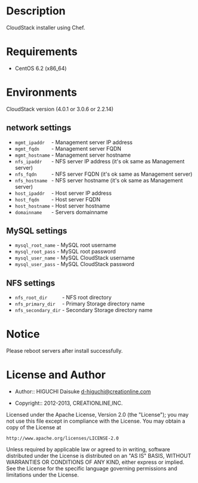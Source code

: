 Description
===========

CloudStack installer using Chef.

Requirements
============

* CentOS 6.2 (x86\_64)

Environments
============

CloudStack version (4.0.1 or 3.0.6 or 2.2.14)

network settings
----------------

* `mgmt_ipaddr  ` - Management server IP address
* `mgmt_fqdn    ` - Management server FQDN
* `mgmt_hostname` - Management server hostname
* `nfs_ipaddr   ` - NFS server IP address (it's ok same as Management server)
* `nfs_fqdn     ` - NFS server FQDN (it's ok same as Management server)
* `nfs_hostname ` - NFS server hostname (it's ok same as Management server)
* `host_ipaddr  ` - Host server IP address
* `host_fqdn    ` - Host server FQDN
* `host_hostname` - Host server hostname
* `domainname   ` - Servers domainname

MySQL settings
--------------

* `mysql_root_name` - MySQL root username
* `mysql_root_pass` - MySQL root password
* `mysql_user_name` - MySQL CloudStack username
* `mysql_user_pass` - MySQL CloudStack password

NFS settings
------------

* `nfs_root_dir     ` - NFS root directory
* `nfs_primary_dir  ` - Primary Storage directory name
* `nfs_secondary_dir` - Secondary Storage directory name

Notice
======

Please reboot servers after install successfully.

License and Author
==================

* Author:: HIGUCHI Daisuke <d-higuchi@creationline.com>

* Copyright:: 2012-2013, CREATIONLINE,INC.

Licensed under the Apache License, Version 2.0 (the "License");
you may not use this file except in compliance with the License.
You may obtain a copy of the License at

    http://www.apache.org/licenses/LICENSE-2.0

Unless required by applicable law or agreed to in writing, software
distributed under the License is distributed on an "AS IS" BASIS,
WITHOUT WARRANTIES OR CONDITIONS OF ANY KIND, either express or implied.
See the License for the specific language governing permissions and
limitations under the License.
